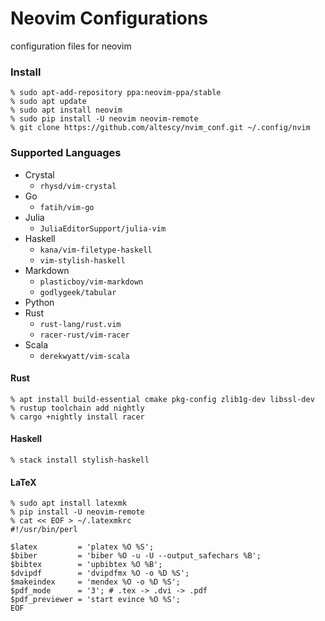 Neovim Configurations
===

configuration files for neovim


### Install

```
% sudo apt-add-repository ppa:neovim-ppa/stable
% sudo apt update
% sudo apt install neovim
% sudo pip install -U neovim neovim-remote
% git clone https://github.com/altescy/nvim_conf.git ~/.config/nvim
```

### Supported Languages

- Crystal
  - `rhysd/vim-crystal`
- Go
  - `fatih/vim-go`
- Julia
  - `JuliaEditorSupport/julia-vim`
- Haskell
  - `kana/vim-filetype-haskell`
  - `vim-stylish-haskell`
- Markdown
  - `plasticboy/vim-markdown`
  - `godlygeek/tabular`
- Python
- Rust
  - `rust-lang/rust.vim`
  - `racer-rust/vim-racer`
- Scala
  - `derekwyatt/vim-scala`


#### Rust
```
% apt install build-essential cmake pkg-config zlib1g-dev libssl-dev
% rustup toolchain add nightly
% cargo +nightly install racer
```

#### Haskell
```
% stack install stylish-haskell
```

#### LaTeX
```
% sudo apt install latexmk
% pip install -U neovim-remote
% cat << EOF > ~/.latexmkrc
#!/usr/bin/perl

$latex         = 'platex %O %S';
$biber         = 'biber %O -u -U --output_safechars %B';
$bibtex        = 'upbibtex %O %B';
$dvipdf        = 'dvipdfmx %O -o %D %S';
$makeindex     = 'mendex %O -o %D %S';
$pdf_mode      = '3'; # .tex -> .dvi -> .pdf
$pdf_previewer = 'start evince %O %S';
EOF
```
